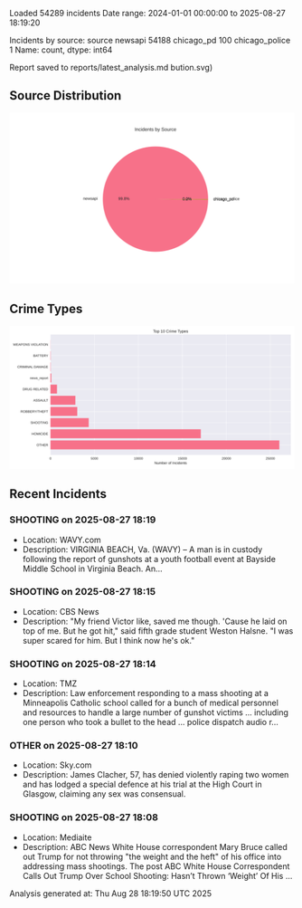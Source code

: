 
Loaded 54289 incidents
Date range: 2024-01-01 00:00:00 to 2025-08-27 18:19:20

Incidents by source:
source
newsapi           54188
chicago_pd          100
chicago_police        1
Name: count, dtype: int64

Report saved to reports/latest_analysis.md
bution.svg)

## Source Distribution
![Source Distribution](images/source_distribution.svg)

## Crime Types
![Crime Types](images/crime_types.svg)

## Recent Incidents

### SHOOTING on 2025-08-27 18:19
- Location: WAVY.com
- Description: VIRGINIA BEACH, Va. (WAVY) – A man is in custody following the report of gunshots at a youth football event at Bayside Middle School in Virginia Beach. An...


### SHOOTING on 2025-08-27 18:15
- Location: CBS News
- Description: "My friend Victor like, saved me though. 'Cause he laid on top of me. But he got hit," said fifth grade student Weston Halsne. "I was super scared for him. But I think now he's ok."


### SHOOTING on 2025-08-27 18:14
- Location: TMZ
- Description: Law enforcement responding to a mass shooting at a Minneapolis Catholic school called for a bunch of medical personnel and resources to handle a large number of gunshot victims ... including one person who took a bullet to the head ... police dispatch audio r…


### OTHER on 2025-08-27 18:10
- Location: Sky.com
- Description: James Clacher, 57, has denied violently raping two women and has lodged a special defence at his trial at the High Court in Glasgow, claiming any sex was consensual.


### SHOOTING on 2025-08-27 18:08
- Location: Mediaite
- Description: ABC News White House correspondent Mary Bruce called out Trump for not throwing "the weight and the heft" of his office into addressing mass shootings.
The post ABC White House Correspondent Calls Out Trump Over School Shooting: Hasn’t Thrown ‘Weight’ Of His …

Analysis generated at: Thu Aug 28 18:19:50 UTC 2025
